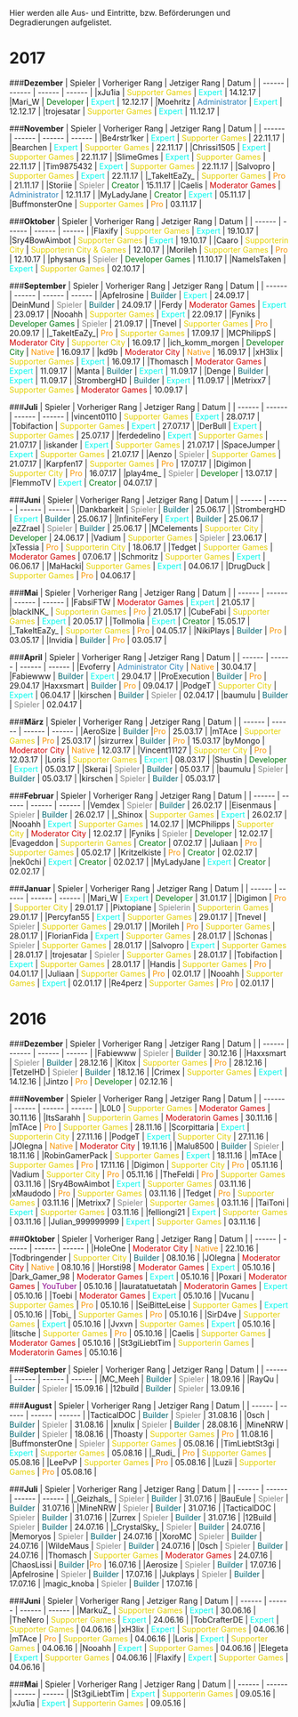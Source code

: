 Hier werden alle Aus- und Eintritte, bzw. Beförderungen und Degradierungen aufgelistet.

# 2017

###<strong>Dezember</strong>
| Spieler | Vorheriger Rang | Jetziger Rang | Datum |
| ------ | ------ | ------ | ------ |
|xJu1ia | <span style="color:#E4D100">Supporter Games</span> | <span style="color:#00F9EC">Expert</span> | 14.12.17 |
|Mari_W | <span style="color:#007812">Developer</span> | <span style="color:#00F9EC">Expert</span> | 12.12.17 |
|Moehritz | <span style="color:#2980b9">Administrator</span> | <span style="color:#00F9EC">Expert</span> | 12.12.17 |
|trojesatar | <span style="color:#E4D100">Supporter Games</span> | <span style="color:#00F9EC">Expert</span> | 11.12.17 |

###<strong>November</strong>
| Spieler | Vorheriger Rang | Jetziger Rang | Datum |
| ------ | ------ | ------ | ------ |
|Be4rstr1ker | <span style="color:#00F9EC">Expert</span> | <span style="color:#E4D100">Supporter Games</span> | 22.11.17 |
|Bearchen | <span style="color:#00F9EC">Expert</span> | <span style="color:#E4D100">Supporter Games</span> | 22.11.17 |
|Chrissi1505 | <span style="color:#00F9EC">Expert</span> | <span style="color:#E4D100">Supporter Games</span> | 22.11.17 |
|SlimeGmes | <span style="color:#00F9EC">Expert</span> | <span style="color:#E4D100">Supporter Games</span> | 22.11.17 |
|Tim9875432 | <span style="color:#00F9EC">Expert</span> | <span style="color:#E4D100">Supporter Games</span> | 22.11.17 |
|Salvopro | <span style="color:#E4D100">Supporter Games</span> | <span style="color:#00F9EC">Expert</span> | 22.11.17 |
|\_TakeItEaZy\_ | <span style="color:#E4D100">Supporter Games</span> | <span style="color:#F99500">Pro</span> | 21.11.17 |
|Storiie | <span style="color:#848484">Spieler</span> | <span style="color:#007812">Creator</span> | 15.11.17 |
|Caelis | <span style="color:#CF0101">Moderator Games</span> | <span style="color:#2980b9">Administrator</span> | 12.11.17 |
|MyLadyJane | <span style="color:#007812">Creator</span> | <span style="color:#00F9EC">Expert</span> | 05.11.17 |
|BuffmonsterOne | <span style="color:#E4D100">Supporter Games</span> | <span style="color:#F99500">Pro</span>  | 03.11.17 | 

###<strong>Oktober</strong>
| Spieler | Vorheriger Rang | Jetziger Rang | Datum |
| ------ | ------ | ------ | ------ |
|Flaxify | <span style="color:#E4D100">Supporter Games</span> | <span style="color:#00F9EC">Expert</span> | 19.10.17 |
|Sry4BowAimbot | <span style="color:#E4D100">Supporter Games</span> | <span style="color:#00F9EC">Expert</span> | 19.10.17 |
|Caaro | <span style="color:#E4D100">Supporterin City</span> | <span style="color:#E4D100">Supporterin City & Games</span> | 12.10.17 |
|Morileh | <span style="color:#E4D100">Supporter Games</span> | <span style="color:#F99500">Pro</span> | 12.10.17 |
|physanus | <span style="color:#848484">Spieler</span> | <span style="color:#007812">Developer Games</span> | 11.10.17 |
|NameIsTaken | <span style="color:#00F9EC">Expert</span> | <span style="color:#E4D100">Supporter Games</span> | 02.10.17 |

###<strong>September</strong>
| Spieler | Vorheriger Rang | Jetziger Rang | Datum |
| ------ | ------ | ------ | ------ |
|Apfelrosine | <span style="color:#00646F">Builder</span> | <span style="color:#00F9EC">Expert</span> | 24.09.17 |
|DeinMund | <span style="color:#848484">Spieler</span> | <span style="color:#00646F">Builder</span> | 24.09.17 |
|Ferdy | <span style="color:#CF0101">Moderator Games</span> | <span style="color:#00F9EC">Expert</span> | 23.09.17 |
|Nooahh | <span style="color:#E4D100">Supporter Games</span> | <span style="color:#00F9EC">Expert</span> | 22.09.17 |
|Fyniks | <span style="color:#007812">Developer Games</span> | <span style="color:#848484">Spieler</span> | 21.09.17 |
|Tnevel | <span style="color:#E4D100">Supporter Games</span> | <span style="color:#F99500">Pro</span> | 20.09.17 |
|\_TakeItEaZy\_| <span style="color:#F99500">Pro</span> | <span style="color:#E4D100">Supporter Games</span> | 17.09.17 |
|MCPhilippS | <span style="color:#CF0101">Moderator City</span> | <span style="color:#E4D100">Supporter City</span> | 16.09.17 |
|ich_komm_morgen | <span style="color:#007812">Developer City</span> | <span style="color:#F99500">Native</span> | 16.09.17 |
|kd9b | <span style="color:#CF0101">Moderator City</span> | <span style="color:#F99500">Native</span> | 16.09.17 |
|xH3lix | <span style="color:#E4D100">Supporter Games</span> | <span style="color:#00F9EC">Expert</span> | 16.09.17 |
|Thomasch | <span style="color:#CF0101">Moderator Games</span> | <span style="color:#00F9EC">Expert</span> | 11.09.17 |
|Manta | <span style="color:#00646F">Builder</span> | <span style="color:#00F9EC">Expert</span> | 11.09.17 |
|Denge | <span style="color:#00646F">Builder</span> | <span style="color:#00F9EC">Expert</span> | 11.09.17 |
|StrombergHD | <span style="color:#00646F">Builder</span> | <span style="color:#00F9EC">Expert</span> | 11.09.17 |
|Metrixx7 | <span style="color:#E4D100">Supporter Games</span> | <span style="color:#CF0101">Moderator Games</span> | 10.09.17 |

###<strong>Juli</strong>
| Spieler | Vorheriger Rang | Jetziger Rang | Datum |
| ------ | ------ | ------ | ------ |
|vincent0110 | <span style="color:#E4D100">Supporter Games</span> | <span style="color:#00F9EC">Expert</span> | 28.07.17 |
|Tobifaction | <span style="color:#E4D100">Supporter Games</span> | <span style="color:#00F9EC">Expert</span> | 27.07.17 |
|DerBull | <span style="color:#00F9EC">Expert</span> | <span style="color:#E4D100">Supporter Games</span> | 25.07.17 |
|ferdedelino | <span style="color:#00F9EC">Expert</span> | <span style="color:#E4D100">Supporter Games</span> | 21.07.17 |
|iskander | <span style="color:#00F9EC">Expert</span> | <span style="color:#E4D100">Supporter Games</span> | 21.07.17 |
|SpaceJumper | <span style="color:#00F9EC">Expert</span> | <span style="color:#E4D100">Supporter Games</span> | 21.07.17 |
|Aenzo | <span style="color:#848484">Spieler</span> | <span style="color:#E4D100">Supporter Games</span> | 21.07.17 |
|Karpfen17 | <span style="color:#E4D100">Supporter Games</span> | <span style="color:#F99500">Pro</span> | 17.07.17 |
|Digimon | <span style="color:#E4D100">Supporter City</span> | <span style="color:#F99500">Pro</span> | 16.07.17 |
|play4me_ | <span style="color:#848484">Spieler</span> | <span style="color:#007812">Developer</span> | 13.07.17 |
|FlemmoTV | <span style="color:#00F9EC">Expert</span> | <span style="color:#007812">Creator</span> | 04.07.17 |

###<strong>Juni</strong>
| Spieler | Vorheriger Rang | Jetziger Rang | Datum |
| ------ | ------ | ------ | ------ |
|Dankbarkeit | <span style="color:#848484">Spieler</span> | <span style="color:#00646F">Builder</span> | 25.06.17 |
|StrombergHD | <span style="color:#00F9EC">Expert</span> | <span style="color:#00646F">Builder</span> | 25.06.17 |
|InfiniteFery | <span style="color:#00F9EC">Expert</span> | <span style="color:#00646F">Builder</span> | 25.06.17 |
|eZZrael | <span style="color:#848484">Spieler</span> | <span style="color:#00646F">Builder</span> | 25.06.17 |
|MCelements | <span style="color:#E4D100">Supporter City</span> | <span style="color:#007812">Developer</span> | 24.06.17 |
|Vadium | <span style="color:#E4D100">Supporter Games</span> | <span style="color:#848484">Spieler</span> | 23.06.17 | 
|xTessia | <span style="color:#F99500">Pro</span> | <span style="color:#E4D100">Supporterin City</span> | 18.06.17 |
|Tedget | <span style="color:#E4D100">Supporter Games</span> | <span style="color:#CF0101">Moderator Games</span> | 07.06.17 |
|Schmoritz | <span style="color:#E4D100">Supporter Games</span> | <span style="color:#00F9EC">Expert</span> | 06.06.17 | 
|MaHacki| <span style="color:#E4D100">Supporter Games</span> | <span style="color:#00F9EC">Expert</span> | 04.06.17 |
|DrugDuck | <span style="color:#E4D100">Supporter Games</span> | <span style="color:#F99500">Pro</span> | 04.06.17 |

###<strong>Mai</strong>
| Spieler | Vorheriger Rang | Jetziger Rang | Datum |
| ------ | ------ | ------ | ------ |
|FabsiFTW | <span style="color:#CF0101">Moderator Games</span> | <span style="color:#00F9EC">Expert</span> | 21.05.17 |
|blackINK_ | <span style="color:#E4D100">Supporterin Games</span> | <span style="color:#F99500">Pro</span> | 21.05.17 |
|CubeFabi | <span style="color:#E4D100">Supporter Games</span> | <span style="color:#00F9EC">Expert</span> | 20.05.17 |
|Tollmolia | <span style="color:#00F9EC">Expert</span> | <span style="color:#007812">Creator</span> | 15.05.17 |
|\_TakeItEaZy\_ | <span style="color:#E4D100">Supporter Games</span> | <span style="color:#F99500">Pro</span> | 04.05.17 |
|NikiPlays | <span style="color:#00646F">Builder</span> | <span style="color:#F99500">Pro</span> | 03.05.17 |
|Invidia | <span style="color:#00646F">Builder</span> | <span style="color:#F99500">Pro</span> | 03.05.17 |

###<strong>April</strong>
| Spieler | Vorheriger Rang | Jetziger Rang | Datum |
| ------ | ------ | ------ | ------ |
|Evoferry | <span style="color:#2980b9">Administrator City</span> | <span style="color:#F99500">Native</span> | 30.04.17 |
|Fabiewww | <span style="color:#00646F">Builder</span> | <span style="color:#00F9EC">Expert</span> | 29.04.17 |
|ProExecution | <span style="color:#00646F">Builder</span> | <span style="color:#F99500">Pro</span> | 29.04.17
|Haxxsmart | <span style="color:#00646F">Builder</span> | <span style="color:#F99500">Pro</span> | 09.04.17 |
|PodgeT | <span style="color:#E4D100">Supporter City</span> | <span style="color:#00F9EC">Expert</span> | 06.04.17 |
|kirschen | <span style="color:#00646F">Builder</span> | <span style="color:#848484">Spieler</span> | 02.04.17 |
|baumulu | <span style="color:#00646F">Builder</span> | <span style="color:#848484">Spieler</span> | 02.04.17 |

###<strong>März</strong>
| Spieler | Vorheriger Rang | Jetziger Rang | Datum |
| ------ | ------ | ------ | ------ |
|AeroSize | <span style="color:#00646F">Builder</span> |<span style="color:#F99500">Pro</span>  | 25.03.17 |
|mTAce | <span style="color:#E4D100">Supporter Games</span> | <span style="color:#F99500">Pro</span>  | 25.03.17 |
|sirzurrex | <span style="color:#00646F">Builder</span> | <span style="color:#F99500">Pro</span> | 15.03.17
|byMongo | <span style="color:#CF0101">Moderator City</span> | <span style="color:#F99500">Native</span> | 12.03.17 |
|Vincent11127 | <span style="color:#E4D100">Supporter City</span> | <span style="color:#F99500">Pro</span> | 12.03.17 |
|Loris | <span style="color:#E4D100">Supporter Games</span> | <span style="color:#00F9EC">Expert</span> | 08.03.17 |
|Shustin | <span style="color:#007812">Developer</span> | <span style="color:#00F9EC">Expert</span> | 05.03.17 |
|Skerai | <span style="color:#848484">Spieler</span> | <span style="color:#00646F">Builder</span> | 05.03.17 |
|baumulu | <span style="color:#848484">Spieler</span> | <span style="color:#00646F">Builder</span> | 05.03.17 |
|kirschen | <span style="color:#848484">Spieler</span> | <span style="color:#00646F">Builder</span> | 05.03.17 |

###<strong>Februar</strong>
| Spieler | Vorheriger Rang | Jetziger Rang | Datum |
| ------ | ------ | ------ | ------ |
|Vemdex | <span style="color:#848484">Spieler</span> | <span style="color:#00646F">Builder</span> | 26.02.17 |
|Eisenmaus | <span style="color:#848484">Spieler</span> | <span style="color:#00646F">Builder</span> | 26.02.17 |
|_Shinox | <span style="color:#E4D100">Supporter Games</span> | <span style="color:#00F9EC">Expert</span> | 26.02.17 |
|Nooahh | <span style="color:#00F9EC">Expert</span> | <span style="color:#E4D100">Supporter Games</span> | 14.02.17 |
|MCPhilipps | <span style="color:#E4D100">Supporter City</span> | <span style="color:#CF0101">Moderator City</span> | 12.02.17 |
|Fyniks | <span style="color:#848484">Spieler</span> | <span style="color:#007812">Developer</span> | 12.02.17 |
|Evageddon | <span style="color:#E4D100">Supporterin Games</span> | <span style="color:#007812">Creator</span> | 07.02.17 |
|Juliaan | <span style="color:#F99500">Pro</span> | <span style="color:#E4D100">Supporter Games</span> | 05.02.17 |
|Kritzelkiste | <span style="color:#F99500">Pro</span> | <span style="color:#007812">Creator</span> | 02.02.17 |
|nek0chi | <span style="color:#00F9EC">Expert</span> | <span style="color:#007812">Creator</span> | 02.02.17 |
|MyLadyJane | <span style="color:#00F9EC">Expert</span> | <span style="color:#007812">Creator</span> | 02.02.17 |

###<strong>Januar</strong>
| Spieler | Vorheriger Rang | Jetziger Rang | Datum |
| ------ | ------ | ------ | ------ |
|Mari_W | <span style="color:#00F9EC">Expert</span> | <span style="color:#007812">Developer</span> | 31.01.17 |
|Digimon | <span style="color:#F99500">Pro</span> | <span style="color:#E4D100">Supporter City</span> | 29.01.17 |
|Pixtopiane | <span style="color:#848484">Spielerin</span> | <span style="color:#E4D100">Supporterin Games</span> | 29.01.17 |
|Percyfan55 | <span style="color:#00F9EC">Expert</span> | <span style="color:#E4D100">Supporter Games</span> | 29.01.17 |
|Tnevel | <span style="color:#848484">Spieler</span> | <span style="color:#E4D100">Supporter Games</span> | 29.01.17 |
|Morileh | <span style="color:#F99500">Pro</span> | <span style="color:#E4D100">Supporter Games</span> | 28.01.17 |
|FlorianFida | <span style="color:#00F9EC">Expert</span> | <span style="color:#E4D100">Supporter Games</span> | 28.01.17 |
|Schonas | <span style="color:#848484">Spieler</span> | <span style="color:#E4D100">Supporter Games</span> | 28.01.17 |
|Salvopro | <span style="color:#00F9EC">Expert</span> | <span style="color:#E4D100">Supporter Games</span> | 28.01.17 |
|trojesatar | <span style="color:#848484">Spieler</span> | <span style="color:#E4D100">Supporter Games</span> | 28.01.17 |
|Tobifaction | <span style="color:#00F9EC">Expert</span> | <span style="color:#E4D100">Supporter Games</span> | 28.01.17 |
|Handis | <span style="color:#E4D100">Supporter Games</span> | <span style="color:#F99500">Pro</span> | 04.01.17 |
|Juliaan | <span style="color:#E4D100">Supporter Games</span> | <span style="color:#F99500">Pro</span> | 02.01.17 |
|Nooahh | <span style="color:#E4D100">Supporter Games</span> | <span style="color:#00F9EC">Expert</span> | 02.01.17 |
|Re4perz | <span style="color:#E4D100">Supporter Games</span> | <span style="color:#F99500">Pro</span> | 02.01.17 |

# 2016

###<strong>Dezember</strong>
| Spieler | Vorheriger Rang | Jetziger Rang | Datum |
| ------ | ------ | ------ | ------ |
|Fabiewww | <span style="color:#848484">Spieler</span> | <span style="color:#00646F">Builder</span> | 30.12.16 |
|Haxxsmart | <span style="color:#848484">Spieler</span> | <span style="color:#00646F">Builder</span> | 28.12.16 |
|Kitox | <span style="color:#E4D100">Supporter Games</span> | <span style="color:#F99500">Pro</span> | 28.12.16 |
|TetzelHD | <span style="color:#848484">Spieler</span> | <span style="color:#00646F">Builder</span> | 18.12.16 |
|Crimex | <span style="color:#E4D100">Supporter Games</span> | <span style="color:#00F9EC">Expert</span> | 14.12.16 |
|Jintzo | <span style="color:#F99500">Pro</span> | <span style="color:#007812">Developer</span> | 02.12.16 |

###<strong>November</strong>
| Spieler | Vorheriger Rang | Jetziger Rang | Datum |
| ------ | ------ | ------ | ------ |
|L0L0 | <span style="color:#E4D100">Supporter Games</span> | <span style="color:#CF0101">Moderator Games</span> | 30.11.16 |
|ItsSarahh | <span style="color:#E4D100">Supporterin Games</span> | <span style="color:#CF0101">Moderatorin Games</span> | 30.11.16 |
|mTAce | <span style="color:#F99500">Pro</span> | <span style="color:#E4D100">Supporter Games</span> | 28.11.16 |
|Scorpittaria | <span style="color:#00F9EC">Expert</span> | <span style="color:#E4D100">Supporterin City</span> | 27.11.16 |
|PodgeT | <span style="color:#00F9EC">Expert</span> | <span style="color:#E4D100">Supporter City</span> | 27.11.16 |
|JOlegna | <span style="color:#F99500">Native</span> | <span style="color:#CF0101">Moderator City</span> | 19.11.16 |
|Malu8500 | <span style="color:#00646F">Builder</span> | <span style="color:#848484">Spieler</span> | 18.11.16 |
|RobinGamerPack | <span style="color:#E4D100">Supporter Games</span> | <span style="color:#00F9EC">Expert</span> | 18.11.16 |
|mTAce | <span style="color:#E4D100">Supporter Games</span> | <span style="color:#F99500">Pro</span> | 17.11.16 |
|Digimon | <span style="color:#E4D100">Supporter City</span> | <span style="color:#F99500">Pro</span> | 05.11.16 |
|Vadium | <span style="color:#E4D100">Supporter City</span> | <span style="color:#F99500">Pro</span> | 05.11.16 |
|TheFeldi | <span style="color:#F99500">Pro</span> | <span style="color:#E4D100">Supporter Games</span> | 03.11.16 |
|Sry4BowAimbot | <span style="color:#00F9EC">Expert</span> | <span style="color:#E4D100">Supporter Games</span> | 03.11.16 |
|xMaudodo | <span style="color:#F99500">Pro</span> | <span style="color:#E4D100">Supporter Games</span> | 03.11.16 |
|Tedget | <span style="color:#F99500">Pro</span> | <span style="color:#E4D100">Supporter Games</span> | 03.11.16 |
|Metrixx7 | <span style="color:#848484">Spieler</span> | <span style="color:#E4D100">Supporter Games</span> | 03.11.16 |
|TaiToni | <span style="color:#00F9EC">Expert</span> | <span style="color:#E4D100">Supporter Games</span> | 03.11.16 |
|felliongi21 | <span style="color:#00F9EC">Expert</span> | <span style="color:#E4D100">Supporter Games</span> | 03.11.16 |
|Julian_999999999 | <span style="color:#00F9EC">Expert</span> | <span style="color:#E4D100">Supporter Games</span> | 03.11.16 |

###<strong>Oktober</strong>
| Spieler | Vorheriger Rang | Jetziger Rang | Datum |
| ------ | ------ | ------ |  ------ |
|HoleOne | <span style="color:#CF0101">Moderator City</span> | <span style="color:#F99500">Native</span> | 22.10.16 |
|Todbringender | <span style="color:#E4D100">Supporter City</span> | <span style="color:#00646F">Builder</span> | 08.10.16 |
|JOlegna | <span style="color:#CF0101">Moderator City</span> | <span style="color:#F99500">Native</span> | 08.10.16 |
|Horsti98 | <span style="color:#CF0101">Moderator Games</span> | <span style="color:#00F9EC">Expert</span> | 05.10.16 | 
|Dark_Gamer_98 | <span style="color:#CF0101">Moderator Games</span> | <span style="color:#00F9EC">Expert</span> | 05.10.16 |
|Poxari | <span style="color:#CF0101">Moderator Games</span> | <span style="color:#8B008B">YouTuber</span> | 05.10.16 |
|lauratatuetatah | <span style="color:#CF0101">Moderatorin Games</span> | <span style="color:#00F9EC">Expert</span> | 05.10.16 |
|Toebi | <span style="color:#CF0101">Moderator Games</span> | <span style="color:#00F9EC">Expert</span> | 05.10.16 |
|Vucanu | <span style="color:#E4D100">Supporter Games</span> | <span style="color:#F99500">Pro</span> | 05.10.16 |
|SeiBitteLeise | <span style="color:#E4D100">Supporter Games</span> | <span style="color:#00F9EC">Expert</span> | 05.10.16 |
|Tobi_ | <span style="color:#E4D100">Supporter Games</span> | <span style="color:#F99500">Pro</span> | 05.10.16 |
|SirD4ve | <span style="color:#E4D100">Supporter Games</span> | <span style="color:#00F9EC">Expert</span> | 05.10.16 |
|Jvxvn | <span style="color:#E4D100">Supporter Games</span> | <span style="color:#00F9EC">Expert</span> | 05.10.16 |
|litsche | <span style="color:#E4D100">Supporter Games</span> | <span style="color:#F99500">Pro</span> | 05.10.16 | 
|Caelis | <span style="color:#E4D100">Supporter Games</span> | <span style="color:#CF0101">Moderator Games</span> | 05.10.16 |
|St3giLiebtTim | <span style="color:#E4D100">Supporterin Games</span> | <span style="color:#CF0101">Moderatorin Games</span> | 05.10.16 |

###<strong>September</strong>
| Spieler | Vorheriger Rang | Jetziger Rang | Datum |
| ------ | ------ | ------ | ------ |
|MC_Meeh | <span style="color:#00646F">Builder</span> | <span style="color:#848484">Spieler</span> | 18.09.16 |
|RayQu | <span style="color:#00646F">Builder</span> | <span style="color:#848484">Spieler</span> | 15.09.16 |
|12build | <span style="color:#00646F">Builder</span> | <span style="color:#848484">Spieler</span> | 13.09.16 |

###<strong>August</strong>
| Spieler | Vorheriger Rang | Jetziger Rang | Datum |
| ------ | ------ | ------ | ------ |
|TacticalDOC | <span style="color:#00646F">Builder</span> | <span style="color:#848484">Spieler</span> | 31.08.16 |
|0sch | <span style="color:#00646F">Builder</span> | <span style="color:#848484">Spieler</span> | 31.08.16 |
|xnulix | <span style="color:#848484">Spieler</span> | <span style="color:#00646F">Builder</span> | 28.08.16 |
|MineNRW | <span style="color:#00646F">Builder</span> | <span style="color:#848484">Spieler</span> | 18.08.16 |
|Thoasty | <span style="color:#E4D100">Supporter Games</span> | <span style="color:#F99500">Pro</span> | 11.08.16 |
|BuffmonsterOne | <span style="color:#848484">Spieler</span> | <span style="color:#E4D100">Supporter Games</span> | 05.08.16 |
|TimLiebtSt3gi | <span style="color:#00F9EC">Expert</span> | <span style="color:#E4D100">Supporter Games</span> | 05.08.16 |
|\_Rudi_ | <span style="color:#F99500">Pro</span> | <span style="color:#E4D100">Supporter Games</span> | 05.08.16 |
|LeePvP | <span style="color:#E4D100">Supporter Games</span> | <span style="color:#F99500">Pro</span> | 05.08.16 |
|Luzii | <span style="color:#E4D100">Supporter Games</span> | <span style="color:#F99500">Pro</span> | 05.08.16 |

###<strong>Juli</strong>
| Spieler | Vorheriger Rang | Jetziger Rang | Datum |
| ------ | ------ | ------ | ------ |
|\_Geizhals_ | <span style="color:#848484">Spieler</span> | <span style="color:#00646F">Builder</span> | 31.07.16 |
|BauEule | <span style="color:#848484">Spieler</span> | <span style="color:#00646F">Builder</span> | 31.07.16 |
|MineNRW | <span style="color:#848484">Spieler</span> | <span style="color:#00646F">Builder</span> | 31.07.16 |
|TacticalDOC | <span style="color:#848484">Spieler</span> | <span style="color:#00646F">Builder</span> | 31.07.16 |
|Zurrex | <span style="color:#848484">Spieler</span> | <span style="color:#00646F">Builder</span> | 31.07.16 |
|12Build | <span style="color:#848484">Spieler</span> | <span style="color:#00646F">Builder</span> | 24.07.16 |
|\_CrystalSky_ | <span style="color:#848484">Spieler</span> | <span style="color:#00646F">Builder</span> | 24.07.16 |
|Memoryos | <span style="color:#848484">Spieler</span> | <span style="color:#00646F">Builder</span> | 24.07.16 |
|XoroMC | <span style="color:#848484">Spieler</span> | <span style="color:#00646F">Builder</span> | 24.07.16 |
|WildeMaus | <span style="color:#848484">Spieler</span> | <span style="color:#00646F">Builder</span> | 24.07.16 |
|0sch | <span style="color:#848484">Spieler</span> | <span style="color:#00646F">Builder</span> | 24.07.16 |
|Thomasch | <span style="color:#E4D100">Supporter Games</span> | <span style="color:#CF0101">Moderator Games</span> | 24.07.16 |
|ChaosLissi | <span style="color:#00646F">Builder</span> |<span style="color:#F99500">Pro</span> | 16.07.16 |
|Aerosize | <span style="color:#848484">Spieler</span> | <span style="color:#00646F">Builder</span> | 17.07.16 |
|Apfelrosine | <span style="color:#848484">Spieler</span> | <span style="color:#00646F">Builder</span> | 17.07.16 |
|Jukplays | <span style="color:#848484">Spieler</span> | <span style="color:#00646F">Builder</span> | 17.07.16 |
|magic_knoba | <span style="color:#848484">Spieler</span> | <span style="color:#00646F">Builder</span> | 17.07.16 |

###<strong>Juni</strong>
| Spieler | Vorheriger Rang | Jetziger Rang | Datum |
| ------ | ------ | ------ | ------ |
|MarkuZ_ | <span style="color:#E4D100">Supporter Games</span> | <span style="color:#00F9EC">Expert</span> | 30.06.16 |
|TheNero | <span style="color:#E4D100">Supporter Games</span> | <span style="color:#00F9EC">Expert</span> | 24.06.16 |
|TobCrafterDE | <span style="color:#00F9EC">Expert</span> | <span style="color:#E4D100">Supporter Games</span> | 04.06.16 |
|xH3lix | <span style="color:#00F9EC">Expert</span> | <span style="color:#E4D100">Supporter Games</span> | 04.06.16 |
|mTAce | <span style="color:#F99500">Pro</span> | <span style="color:#E4D100">Supporter Games</span> | 04.06.16 |
|Loris | <span style="color:#00F9EC">Expert</span> | <span style="color:#E4D100">Supporter Games</span> | 04.06.16 |
|Nooahh | <span style="color:#00F9EC">Expert</span> | <span style="color:#E4D100">Supporter Games</span> | 04.06.16 |
|Elegeta | <span style="color:#00F9EC">Expert</span> | <span style="color:#E4D100">Supporter Games</span> | 04.06.16 |
|Flaxify | <span style="color:#00F9EC">Expert</span> | <span style="color:#E4D100">Supporter Games</span> | 04.06.16 |

###<strong>Mai</strong>
| Spieler | Vorheriger Rang | Jetziger Rang | Datum |
| ------ | ------ | ------ | ------ |
|St3giLiebtTim | <span style="color:#00F9EC">Expert</span> | <span style="color:#E4D100">Supporterin Games</span> | 09.05.16 |
|xJu1ia | <span style="color:#00F9EC">Expert</span> | <span style="color:#E4D100">Supporterin Games</span> | 09.05.16 |